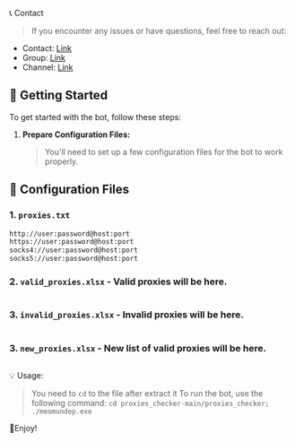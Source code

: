📞 Contact


> If you encounter any issues or have questions, feel free to reach out:

- Contact: [Link](t.me/MeoMunDep)
- Group: [Link](t.me/KeoAirDropFreeNe)
- Channel: [Link](t.me/KeoAirDropFreeNee)


## 🚀 Getting Started

To get started with the bot, follow these steps:


1. **Prepare Configuration Files:**

   > You'll need to set up a few configuration files for the bot to work properly.

## 📁 Configuration Files

### 1. `proxies.txt`

```txt
http://user:password@host:port
https://user:password@host:port
socks4://user:password@host:port
socks5://user:password@host:port
```

### 2. `valid_proxies.xlsx` - Valid proxies will be here.

```xlsx

```

### 3. `invalid_proxies.xlsx` - Invalid proxies will be here.

```xlsx

```

### 3. `new_proxies.xlsx` - New list of valid proxies will be here.

```txt

```

💡 Usage:

> You need to `cd` to the file after extract it
> To run the bot, use the following command: `cd proxies_checker-main/proxies_checker; ./meomundep.exe`

🎇Enjoy!
